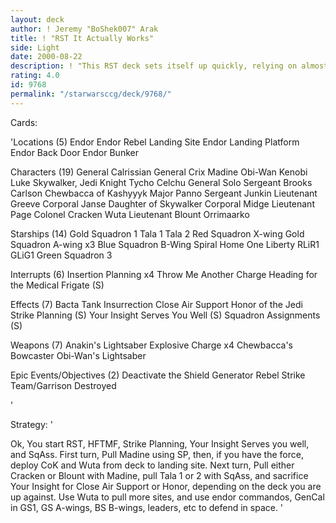 ```yaml
---
layout: deck
author: ! Jeremy "BoShek007" Arak
title: ! "RST It Actually Works"
side: Light
date: 2000-08-22
description: ! "This RST deck sets itself up quickly, relying on almost no cards in your hand, with control of Endor"
rating: 4.0
id: 9768
permalink: "/starwarsccg/deck/9768/"
---
```

Cards: 

'Locations (5)
Endor
Endor Rebel Landing Site
Endor Landing Platform
Endor Back Door
Endor Bunker

Characters (19)
General Calrissian
General Crix Madine
Obi-Wan Kenobi
Luke Skywalker, Jedi Knight
Tycho Celchu
General Solo
Sergeant Brooks Carlson
Chewbacca of Kashyyyk
Major Panno
Sergeant Junkin
Lieutenant Greeve
Corporal Janse
Daughter of Skywalker
Corporal Midge
Lieutenant Page
Colonel Cracken
Wuta
Lieutenant Blount
Orrimaarko

Starships (14)
Gold Squadron 1
Tala 1
Tala 2
Red Squadron X-wing
Gold Squadron A-wing x3
Blue Squadron B-Wing
Spiral
Home One
Liberty
RLiR1
GLiG1
Green Squadron 3

Interrupts (6)
Insertion Planning x4
Throw Me Another Charge
Heading for the Medical Frigate (S)

Effects (7)
Bacta Tank
Insurrection
Close Air Support
Honor of the Jedi
Strike Planning (S)
Your Insight Serves You Well (S)
Squadron Assignments (S)


Weapons (7)
Anakin's Lightsaber
Explosive Charge x4
Chewbacca's Bowcaster
Obi-Wan's Lightsaber

Epic Events/Objectives (2)
Deactivate the Shield Generator
Rebel Strike Team/Garrison Destroyed




'

Strategy: '

Ok, You start RST, HFTMF, Strike Planning, Your
Insight Serves you well, and SqAss. First turn,
Pull Madine using SP, then, if you have the force,
 deploy CoK and Wuta from deck to landing site.
Next turn, Pull either Cracken or Blount with
Madine, pull Tala 1 or 2 with SqAss, and sacrifice Your Insight for
Close Air Support or Honor, depending on the deck
you are up against. Use Wuta to pull more sites,
and use endor commandos, GenCal in GS1, GS A-wings,
BS B-wings, leaders, etc to defend in space. '
